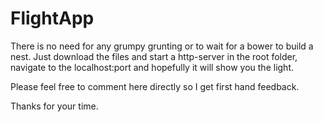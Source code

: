 # FlightApp

There is no need for any grumpy grunting or to wait for a bower to build a nest. Just download the files and start a http-server in the root folder, navigate to the localhost:port and hopefully it will show you the light. 

Please feel free to comment here directly so I get first hand feedback.

Thanks for your time. 
